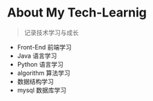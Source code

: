 # About My Tech-Learnig

> 记录技术学习与成长

+ Front-End 前端学习
+ Java 语言学习
+ Python 语言学习
+ algorithm 算法学习
+ 数据结构学习
+ mysql 数据库学习
